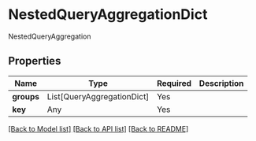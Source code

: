 # NestedQueryAggregationDict

NestedQueryAggregation

## Properties
| Name | Type | Required | Description |
| ------------ | ------------- | ------------- | ------------- |
**groups** | List[QueryAggregationDict] | Yes |  |
**key** | Any | Yes |  |


[[Back to Model list]](../../README.md#documentation-for-models) [[Back to API list]](../../README.md#documentation-for-api-endpoints) [[Back to README]](../../README.md)
